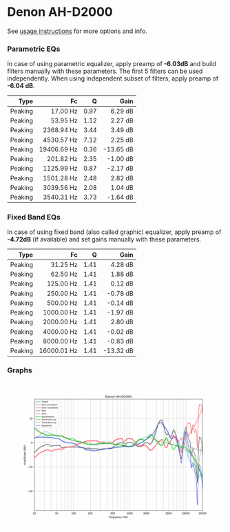 # Denon AH-D2000
See [usage instructions](https://github.com/jaakkopasanen/AutoEq#usage) for more options and info.

### Parametric EQs
In case of using parametric equalizer, apply preamp of **-6.03dB** and build filters manually
with these parameters. The first 5 filters can be used independently.
When using independent subset of filters, apply preamp of **-6.04 dB**.

| Type    | Fc          |    Q | Gain      |
|--------:|------------:|-----:|----------:|
| Peaking | 17.00 Hz    | 0.97 | 6.29 dB   |
| Peaking | 53.95 Hz    | 1.12 | 2.27 dB   |
| Peaking | 2368.94 Hz  | 3.44 | 3.49 dB   |
| Peaking | 4530.57 Hz  | 7.12 | 2.25 dB   |
| Peaking | 19406.69 Hz | 0.36 | -13.65 dB |
| Peaking | 201.82 Hz   | 2.35 | -1.00 dB  |
| Peaking | 1125.99 Hz  | 0.87 | -2.17 dB  |
| Peaking | 1501.28 Hz  | 2.48 | 2.82 dB   |
| Peaking | 3039.56 Hz  | 2.08 | 1.04 dB   |
| Peaking | 3540.31 Hz  | 3.73 | -1.64 dB  |

### Fixed Band EQs
In case of using fixed band (also called graphic) equalizer, apply preamp of **-4.72dB**
(if available) and set gains manually with these parameters.

| Type    | Fc          |    Q | Gain      |
|--------:|------------:|-----:|----------:|
| Peaking | 31.25 Hz    | 1.41 | 4.28 dB   |
| Peaking | 62.50 Hz    | 1.41 | 1.88 dB   |
| Peaking | 125.00 Hz   | 1.41 | 0.12 dB   |
| Peaking | 250.00 Hz   | 1.41 | -0.78 dB  |
| Peaking | 500.00 Hz   | 1.41 | -0.14 dB  |
| Peaking | 1000.00 Hz  | 1.41 | -1.97 dB  |
| Peaking | 2000.00 Hz  | 1.41 | 2.80 dB   |
| Peaking | 4000.00 Hz  | 1.41 | -0.02 dB  |
| Peaking | 8000.00 Hz  | 1.41 | -0.83 dB  |
| Peaking | 16000.01 Hz | 1.41 | -13.32 dB |

### Graphs
![](./Denon%20AH-D2000.png)
